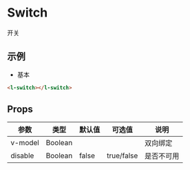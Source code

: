 # Switch

开关

## 示例

- 基本

```html
<l-switch></l-switch>
```

## Props

| 参数    | 类型    | 默认值 | 可选值     | 说明       |
| ------- | ------- | ------ | ---------- | ---------- |
| v-model | Boolean |        |            | 双向绑定   |
| disable | Boolean | false  | true/false | 是否不可用 |
